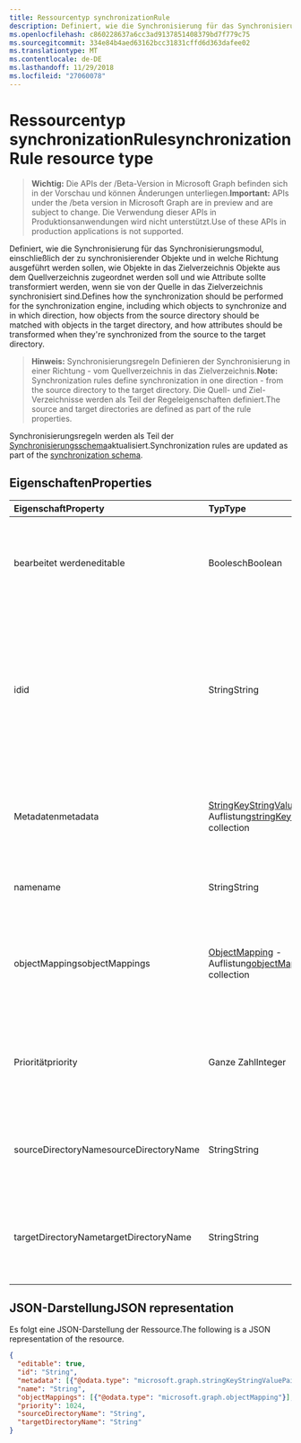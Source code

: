 ```yaml
---
title: Ressourcentyp synchronizationRule
description: Definiert, wie die Synchronisierung für das Synchronisierungsmodul, einschließlich der zu synchronisierender Objekte und in welche Richtung ausgeführt werden sollen, wie Objekte in das Zielverzeichnis Objekte aus dem Quellverzeichnis zugeordnet werden soll und wie Attribute sollte transformiert werden, wenn sie von der Quelle in das Zielverzeichnis synchronisiert sind.
ms.openlocfilehash: c860228637a6cc3ad9137851408379bd7f779c75
ms.sourcegitcommit: 334e84b4aed63162bcc31831cffd6d363dafee02
ms.translationtype: MT
ms.contentlocale: de-DE
ms.lasthandoff: 11/29/2018
ms.locfileid: "27060078"
---
```

# <a name="synchronizationrule-resource-type"></a><span data-ttu-id="4e221-103">Ressourcentyp synchronizationRule</span><span class="sxs-lookup"><span data-stu-id="4e221-103">synchronizationRule resource type</span></span>

> <span data-ttu-id="4e221-104">**Wichtig:** Die APIs der /Beta-Version in Microsoft Graph befinden sich in der Vorschau und können Änderungen unterliegen.</span><span class="sxs-lookup"><span data-stu-id="4e221-104">**Important:** APIs under the /beta version in Microsoft Graph are in preview and are subject to change.</span></span> <span data-ttu-id="4e221-105">Die Verwendung dieser APIs in Produktionsanwendungen wird nicht unterstützt.</span><span class="sxs-lookup"><span data-stu-id="4e221-105">Use of these APIs in production applications is not supported.</span></span>

<span data-ttu-id="4e221-106">Definiert, wie die Synchronisierung für das Synchronisierungsmodul, einschließlich der zu synchronisierender Objekte und in welche Richtung ausgeführt werden sollen, wie Objekte in das Zielverzeichnis Objekte aus dem Quellverzeichnis zugeordnet werden soll und wie Attribute sollte transformiert werden, wenn sie von der Quelle in das Zielverzeichnis synchronisiert sind.</span><span class="sxs-lookup"><span data-stu-id="4e221-106">Defines how the synchronization should be performed for the synchronization engine, including which objects to synchronize and in which direction, how objects from the source directory should be matched with objects in the target directory, and how attributes should be transformed when they're synchronized from the source to the target directory.</span></span>

><span data-ttu-id="4e221-107">**Hinweis:** Synchronisierungsregeln Definieren der Synchronisierung in einer Richtung - vom Quellverzeichnis in das Zielverzeichnis.</span><span class="sxs-lookup"><span data-stu-id="4e221-107">**Note:** Synchronization rules define synchronization in one direction - from the source directory to the target directory.</span></span> <span data-ttu-id="4e221-108">Die Quell- und Ziel-Verzeichnisse werden als Teil der Regeleigenschaften definiert.</span><span class="sxs-lookup"><span data-stu-id="4e221-108">The source and target directories are defined as part of the rule properties.</span></span>

<span data-ttu-id="4e221-109">Synchronisierungsregeln werden als Teil der [Synchronisierungsschema](synchronization-synchronizationschema.md)aktualisiert.</span><span class="sxs-lookup"><span data-stu-id="4e221-109">Synchronization rules are updated as part of the [synchronization schema](synchronization-synchronizationschema.md).</span></span>

## <a name="properties"></a><span data-ttu-id="4e221-110">Eigenschaften</span><span class="sxs-lookup"><span data-stu-id="4e221-110">Properties</span></span>

| <span data-ttu-id="4e221-111">Eigenschaft</span><span class="sxs-lookup"><span data-stu-id="4e221-111">Property</span></span>      | <span data-ttu-id="4e221-112">Typ</span><span class="sxs-lookup"><span data-stu-id="4e221-112">Type</span></span>      | <span data-ttu-id="4e221-113">Beschreibung</span><span class="sxs-lookup"><span data-stu-id="4e221-113">Description</span></span>    |
|:--------------|:----------|:---------------|
|<span data-ttu-id="4e221-114">bearbeitet werden</span><span class="sxs-lookup"><span data-stu-id="4e221-114">editable</span></span>       |<span data-ttu-id="4e221-115">Boolesch</span><span class="sxs-lookup"><span data-stu-id="4e221-115">Boolean</span></span>    |<span data-ttu-id="4e221-116">`true`Wenn die Synchronisierung Regel angepasst werden kann. `false` Wenn diese Regel schreibgeschützt ist und nicht geändert werden sollte.</span><span class="sxs-lookup"><span data-stu-id="4e221-116">`true` if the synchronization rule can be customized; `false` if this rule is read-only and should not be changed.</span></span>|
|<span data-ttu-id="4e221-117">id</span><span class="sxs-lookup"><span data-stu-id="4e221-117">id</span></span>             |<span data-ttu-id="4e221-118">String</span><span class="sxs-lookup"><span data-stu-id="4e221-118">String</span></span>     |<span data-ttu-id="4e221-119">Kennung für die Synchronisierung Regel.</span><span class="sxs-lookup"><span data-stu-id="4e221-119">Synchronization rule identifier.</span></span> <span data-ttu-id="4e221-120">Einen der Bezeichner vom Synchronisierungsmodul erkannt muss werden.</span><span class="sxs-lookup"><span data-stu-id="4e221-120">Must be one of the identifiers recognized by the synchronization engine.</span></span> <span data-ttu-id="4e221-121">Unterstützt die Regel, die in der Synchronisierung-Vorlage, die von der API zurückgegebenen IDs gefunden werden können.</span><span class="sxs-lookup"><span data-stu-id="4e221-121">Supported rule identifiers can be found in the synchronization template returned by the API.</span></span>|
|<span data-ttu-id="4e221-122">Metadaten</span><span class="sxs-lookup"><span data-stu-id="4e221-122">metadata</span></span>       |<span data-ttu-id="4e221-123">[StringKeyStringValuePair](synchronization-stringkeystringvaluepair.md) -Auflistung</span><span class="sxs-lookup"><span data-stu-id="4e221-123">[stringKeyStringValuePair](synchronization-stringkeystringvaluepair.md) collection</span></span> |<span data-ttu-id="4e221-124">Zusätzliche Erweiterungseigenschaften.</span><span class="sxs-lookup"><span data-stu-id="4e221-124">Additional extension properties.</span></span> <span data-ttu-id="4e221-125">Wenn vom Supportteam explizit angewiesen, sollte Metadatenwerte nicht geändert werden.</span><span class="sxs-lookup"><span data-stu-id="4e221-125">Unless instructed explicitly by the support team, metadata values should not be changed.</span></span>|
|<span data-ttu-id="4e221-126">name</span><span class="sxs-lookup"><span data-stu-id="4e221-126">name</span></span>           |<span data-ttu-id="4e221-127">String</span><span class="sxs-lookup"><span data-stu-id="4e221-127">String</span></span>     |<span data-ttu-id="4e221-128">Lesbare Name der Regel Synchronisierung.</span><span class="sxs-lookup"><span data-stu-id="4e221-128">Human-readable name of the synchronization rule.</span></span> <span data-ttu-id="4e221-129">Lässt keine Nullwerte zu.</span><span class="sxs-lookup"><span data-stu-id="4e221-129">Not nullable.</span></span>|
|<span data-ttu-id="4e221-130">objectMappings</span><span class="sxs-lookup"><span data-stu-id="4e221-130">objectMappings</span></span> |<span data-ttu-id="4e221-131">[ObjectMapping](synchronization-objectmapping.md) -Auflistung</span><span class="sxs-lookup"><span data-stu-id="4e221-131">[objectMapping](synchronization-objectmapping.md) collection</span></span>    |<span data-ttu-id="4e221-132">Auflistung von Objekt Zuordnungen von der Regel unterstützt.</span><span class="sxs-lookup"><span data-stu-id="4e221-132">Collection of object mappings supported by the rule.</span></span> <span data-ttu-id="4e221-133">Weist das Synchronisierungsmodul welche Objekte synchronisiert werden sollen.</span><span class="sxs-lookup"><span data-stu-id="4e221-133">Tells the synchronization engine which objects should be synchronized.</span></span>|
|<span data-ttu-id="4e221-134">Priorität</span><span class="sxs-lookup"><span data-stu-id="4e221-134">priority</span></span>       |<span data-ttu-id="4e221-135">Ganze Zahl</span><span class="sxs-lookup"><span data-stu-id="4e221-135">Integer</span></span>    |<span data-ttu-id="4e221-136">Priorität relativ zu anderen Regeln in der [SynchronizationSchema](synchronization-synchronizationschema.md).</span><span class="sxs-lookup"><span data-stu-id="4e221-136">Priority relative to other rules in the [synchronizationSchema](synchronization-synchronizationschema.md).</span></span> <span data-ttu-id="4e221-137">Regeln mit der niedrigsten Prioritätsnummer werden zuerst verarbeitet werden.</span><span class="sxs-lookup"><span data-stu-id="4e221-137">Rules with the lowest priority number will be processed first.</span></span>|
|<span data-ttu-id="4e221-138">sourceDirectoryName</span><span class="sxs-lookup"><span data-stu-id="4e221-138">sourceDirectoryName</span></span>       |<span data-ttu-id="4e221-139">String</span><span class="sxs-lookup"><span data-stu-id="4e221-139">String</span></span>    |<span data-ttu-id="4e221-140">Name der Source-Verzeichnis.</span><span class="sxs-lookup"><span data-stu-id="4e221-140">Name of the source directory.</span></span> <span data-ttu-id="4e221-141">Muss eine der Definitionen in [SynchronizationSchema](synchronization-synchronizationschema.md)Verzeichnis übereinstimmen.</span><span class="sxs-lookup"><span data-stu-id="4e221-141">Must match one of the directory definitions in [synchronizationSchema](synchronization-synchronizationschema.md).</span></span>|
|<span data-ttu-id="4e221-142">targetDirectoryName</span><span class="sxs-lookup"><span data-stu-id="4e221-142">targetDirectoryName</span></span>       |<span data-ttu-id="4e221-143">String</span><span class="sxs-lookup"><span data-stu-id="4e221-143">String</span></span>    |<span data-ttu-id="4e221-144">Der Name des Zielverzeichnisses.</span><span class="sxs-lookup"><span data-stu-id="4e221-144">Name of the target directory.</span></span> <span data-ttu-id="4e221-145">Muss eine der Definitionen in [SynchronizationSchema](synchronization-synchronizationschema.md)Verzeichnis übereinstimmen.</span><span class="sxs-lookup"><span data-stu-id="4e221-145">Must match one of the directory definitions in [synchronizationSchema](synchronization-synchronizationschema.md).</span></span>|

## <a name="json-representation"></a><span data-ttu-id="4e221-146">JSON-Darstellung</span><span class="sxs-lookup"><span data-stu-id="4e221-146">JSON representation</span></span>

<span data-ttu-id="4e221-147">Es folgt eine JSON-Darstellung der Ressource.</span><span class="sxs-lookup"><span data-stu-id="4e221-147">The following is a JSON representation of the resource.</span></span>

<!-- {
  "blockType": "resource",
  "optionalProperties": [

  ],
  "@odata.type": "microsoft.graph.synchronizationRule"
}-->

```json
{
  "editable": true,
  "id": "String",
  "metadata": [{"@odata.type": "microsoft.graph.stringKeyStringValuePair"}],
  "name": "String",
  "objectMappings": [{"@odata.type": "microsoft.graph.objectMapping"}],
  "priority": 1024,
  "sourceDirectoryName": "String",
  "targetDirectoryName": "String"
}

```

<!-- uuid: 8fcb5dbc-d5aa-4681-8e31-b001d5168d79
2015-10-25 14:57:30 UTC -->
<!-- {
  "type": "#page.annotation",
  "description": "synchronizationRule resource",
  "keywords": "",
  "section": "documentation",
  "tocPath": ""
}-->